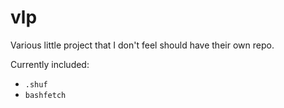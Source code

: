 # vlp

Various little project that I don't feel should have their own repo.

Currently included: 
- `.shuf`
- `bashfetch`
